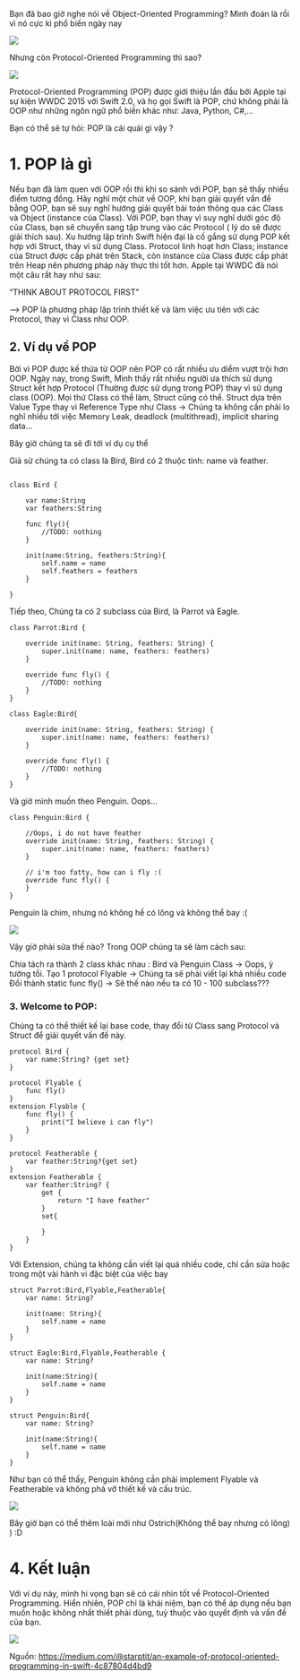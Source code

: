Bạn đã bao giờ nghe nói về Object-Oriented Programming? Mình đoán là rồi vì nó cực kì phổ biến ngày nay

![](https://images.viblo.asia/f98e9257-d0a2-49cc-a9f6-43541a1dff47.jpeg)

Nhưng còn Protocol-Oriented Programming thì sao?

![](https://images.viblo.asia/7de064c9-6af7-48d0-b0a6-4e311b6848b7.jpeg)

Protocol-Oriented Programming (POP) được giới thiệu lần đầu bởi Apple tại sự kiện WWDC 2015 với Swift 2.0, và họ gọi Swift là POP,  chứ không phải là OOP như những ngôn ngữ phổ biến khác như: Java, Python, C#,…

Bạn có thể sẽ tự hỏi: POP là cái quái gì vậy ?

# 1. POP là gì
Nếu bạn đã làm quen với OOP rồi thì khi so sánh với POP, bạn sẽ thấy nhiều điểm tương đồng. Hãy nghĩ một chút về OOP, khi bạn giải quyết vấn đề bằng OOP, bạn sẽ suy nghĩ hướng giải quyết bài toán thông qua các Class và Object (instance của Class). Với POP, bạn thay vì suy nghĩ dưới góc độ của Class, bạn sẽ chuyển sang tập trung vào các Protocol ( lý do sẽ được giải thích sau). Xu hướng lập trình Swift hiện đại là cố gắng sử dụng POP kết hợp với Struct, thay vì sử dụng Class. Protocol linh hoạt hơn Class; instance của Struct được cấp phát trên Stack, còn instance của Class được cấp phát trên Heap nên phương pháp này thực thi tốt hơn. Apple tại WWDC đã nói một câu rất hay như sau:

“THINK ABOUT PROTOCOL FIRST”

–> POP là phương pháp lập trình thiết kế và làm việc ưu tiên với các Protocol, thay vì Class như OOP.

## 2. Ví dụ về POP

Bời vì POP được kế thừa từ OOP nên POP có rất nhiều ưu diểm vượt trội hơn OOP. Ngày nay, trong Swift, Mình thấy rất nhiều người ưa thích sử dụng Struct kết hợp Protocol (Thường được sử dụng trong POP) thay vì sử dụng class (OOP). Mọi thứ Class có thể làm, Struct cũng có thể. Struct dựa trên Value Type thay vì Reference Type như Class -> Chúng ta không cần phải lo nghĩ nhiều tới việc Memory Leak, deadlock (multithread), implicit sharing data...

Bây giờ chúng ta sẽ đi tới ví dụ cụ thể

Giả sử chúng ta có class là Bird, Bird có 2 thuộc tính: name và feather.

```

class Bird {
    
    var name:String
    var feathers:String
    
    func fly(){
        //TODO: nothing
    }
    
    init(name:String, feathers:String){
        self.name = name
        self.feathers = feathers
    }
    
}
```

Tiếp theo, Chúng ta có 2 subclass của Bird, là Parrot và Eagle.

```
class Parrot:Bird {
    
    override init(name: String, feathers: String) {
        super.init(name: name, feathers: feathers)
    }
    
    override func fly() {
        //TODO: nothing
    }
}

class Eagle:Bird{
    
    override init(name: String, feathers: String) {
        super.init(name: name, feathers: feathers)
    }

    override func fly() {
        //TODO: nothing
    }
}
```

Và giờ mình muốn theo Penguin. Oops...

```
class Penguin:Bird { 
    
    //Oops, i do not have feather
    override init(name: String, feathers: String) {
        super.init(name: name, feathers: feathers)
    }

    // i'm too fatty, how can i fly :(
    override func fly() {
    }
}
```

Penguin là chim, nhưng nó không hề có lông và không thể bay :(

![](https://images.viblo.asia/9292b0c5-da71-4f1f-bc4d-69490647a67d.jpeg)

Vậy giờ phải sửa thế nào? Trong OOP chúng ta sẽ làm cách sau:

Chia tách ra thành 2 class khác nhau : Bird và Penguin Class → Oops, ý tưởng tồi.
Tạo 1 protocol Flyable  → Chúng ta sẽ phải viết lại khá nhiều code
Đổi thành  static func fly() → Sẽ thế nào nếu ta có 10 - 100 subclass???

### 3. Welcome to POP:

Chúng ta có thể thiết kế lại base code, thay đổi từ Class sang Protocol và Struct để giải quyết vấn đề này.

```
protocol Bird {
    var name:String? {get set}
}

protocol Flyable {
    func fly()
}
extension Flyable {
    func fly() {
        print("I believe i can fly")
    }
}

protocol Featherable {
    var feather:String?{get set}
}
extension Featherable {
    var feather:String? {
        get {
            return "I have feather"
        }
        set{
            
        }
    }
}
```

Với Extension, chúng ta không cần viết lại quá nhiều code, chỉ cần sửa hoặc trong một vài hành vi đặc biệt của việc bay 

```
struct Parrot:Bird,Flyable,Featherable{
    var name: String?
    
    init(name: String){
        self.name = name
    }
}

struct Eagle:Bird,Flyable,Featherable {
    var name: String?
    
    init(name:String){
        self.name = name
    }
}

struct Penguin:Bird{
    var name: String?
    
    init(name:String){
        self.name = name
    }
}
```

Như bạn có thể thấy, Penguin không cần phải implement Flyable và Featherable và không phá vỡ thiết kế và cấu trúc. 

![](https://images.viblo.asia/7f0c1476-9474-4811-a0f8-b9d4b1f210d9.jpeg)

Bây giờ bạn có thể thêm loài mới như Ostrich(Không thể bay nhưng có lông) ) :D

# 4. Kết luận
Với ví dụ này, mình hi vọng bạn sẽ có cái nhìn tốt về Protocol-Oriented Programming. Hiển nhiên, POP chỉ là khái niệm, bạn có thể áp dụng nếu bạn muôn hoặc không nhất thiết phải dùng, tuỳ thuộc vào quyết định và vấn đề của bạn.

![](https://images.viblo.asia/4d0751ae-ab7a-4d78-a482-82197f5026bb.jpeg)

Nguồn: https://medium.com/@starptit/an-example-of-protocol-oriented-programming-in-swift-4c87804d4bd9